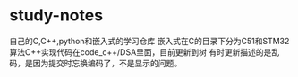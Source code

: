 # study-notes
自己的C,C++,python和嵌入式的学习仓库
嵌入式在C的目录下分为C51和STM32
算法C++实现代码在code_c++/DSA里面，目前更新到树
有时更新描述的是乱码，是因为提交时忘换编码了，不是显示的问题。

